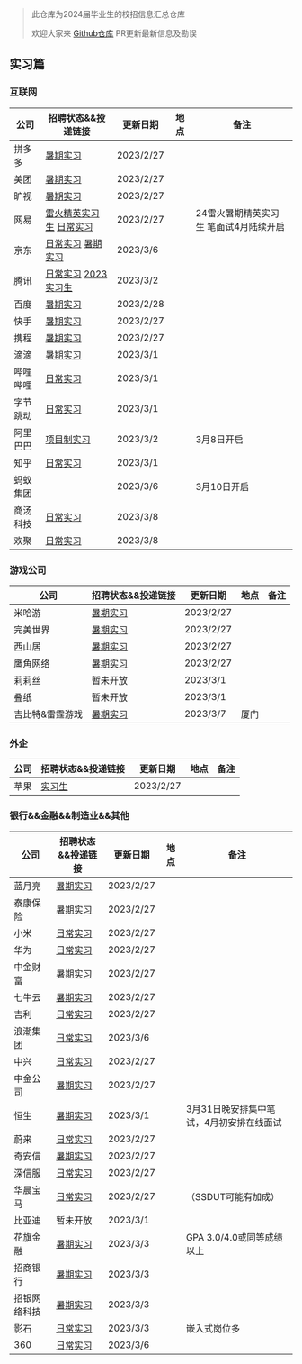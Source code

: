 > 此仓库为2024届毕业生的校招信息汇总仓库
>
> 欢迎大家来 [Github仓库](https://github.com/NAOSI-DLUT/Campus2024) PR更新最新信息及勘误

## 实习篇

### 互联网

| 公司     | 招聘状态&&投递链接                                           | 更新日期  | 地点 | 备注                                   |
| -------- | ------------------------------------------------------------ | --------- | ---- | -------------------------------------- |
| 拼多多   | [暑期实习](https://careers.pinduoduo.com/campus/intern)      | 2023/2/27 |      |                                        |
| 美团     | [暑期实习](https://zhaopin.meituan.com/web/campus)           | 2023/2/27 |      |                                        |
| 旷视     | [暑期实习](https://app.mokahr.com/campus-recruitment/megviihr/38642#/) | 2023/2/27 |      |                                        |
| 网易     | [雷火精英实习生](https://leihuo.163.com/campus/#/research?channel=EiCweVfK)  [日常实习](https://hr.163.com/job-list.html?workType=1) | 2023/2/27 |      | 24雷火暑期精英实习生 笔面试4月陆续开启 |
| 京东     | [日常实习](https://zhaopin.jd.com/web/job/trainee_job_info_list/5?time=1675865634536) [暑期实习](https://campus.jd.com/home#/jobs?selProjects=38) | 2023/3/6  |      |                                        |
| 腾讯     | [日常实习](https://join.qq.com/post.html?pid=2&amp;query=2_75%2C2_76%2C2_77%2C2_84%2C2_93%2C2_231%2Cp_2&time=1675865633560&query=p_2) [2023实习生](https://join.qq.com/post.html?query=2_75,2_76,2_77,2_84,2_93,2_231,p_2) | 2023/3/2  |      |                                        |
| 百度     | [暑期实习](https://talent.baidu.com/jobs/list?time=1675865632521) | 2023/2/28 |      |                                        |
| 快手     | [暑期实习](https://zhaopin.kuaishou.cn/recruit/e/?time=1675865631504#/official/trainee/?workLocationCode=domestic&name=%E6%9A%91%E6%9C%9F%E5%AE%9E%E4%B9%A0) | 2023/2/27 |      |                                        |
| 携程     | [暑期实习](https://campus.ctrip.com/campus-recruitment/trip/37757/#/page/%E6%A0%A1%E6%8B%9B%E9%A1%B9%E7%9B%AE) | 2023/2/27 |      |                                        |
| 滴滴     | [暑期实习](https://app.mokahr.com/apply/didiglobal/6222#/)   | 2023/3/1  |      |                                        |
| 哔哩哔哩 | [日常实习](https://jobs.bilibili.com/campus/positions?type=0) | 2023/3/1  |      |                                        |
| 字节跳动 | [日常实习](https://jobs.bytedance.com/campus/position?keywords=&category=&location=&type=3&job_hot_flag=) | 2023/3/1  |      |                                        |
| 阿里巴巴 | [项目制实习](https://talent.alibaba.com/campus/position-list?campusType=talentPlan&lang=zh) | 2023/3/2  |      | 3月8日开启                             |
| 知乎     | [日常实习](https://app.mokahr.com/campus_apply/zhihu/68321#/jobs?zhineng=108486) | 2023/3/1  |      |                                        |
| 蚂蚁集团 |                                                              | 2023/3/6  |      | 3月10日开启                            |
| 商汤科技 | [日常实习](https://www.sensetime.com/cn/join-us)             | 2023/3/8  |      |                                        |
| 欢聚     | [日常实习](https://app.mokahr.com/apply/hjsd/48#/jobs?_k=i3ov2o&zhineng=5982&page=1&commitment=%E5%AE%9E%E4%B9%A0) | 2023/3/8  |      |                                        |

### 游戏公司

| 公司     | 招聘状态&&投递链接                                           | 更新日期  | 地点 | 备注 |
| -------- | ------------------------------------------------------------ | --------- | ---- | ---- |
| 米哈游   | [暑期实习](https://campus.mihoyo.com/#/campus/position)      | 2023/2/27 |      |      |
| 完美世界 | [暑期实习](https://jobs.games.wanmei.com/school.html)        | 2023/2/27 |      |      |
| 西山居   | [暑期实习](https://app.mokahr.com/campus-recruitment/xishanju/37430#/) | 2023/2/27 |      |      |
| 鹰角网络 | [暑期实习](https://jobs.hypergryph.com/campus_apply/hypergryph/26326#/) | 2023/2/27 |      |      |
| 莉莉丝   | 暂未开放                                                     | 2023/3/1  |      |      |
| 叠纸     | 暂未开放                                                     | 2023/3/1  |      |      |
| 吉比特&雷霆游戏 | [暑期实习](https://hr.g-bits.com/web/index.html#/post-web/post-list/) | 2023/3/7  |  厦门    |      |

### 外企

| 公司 | 招聘状态&&投递链接                                           | 更新日期  | 地点 | 备注 |
| ---- | ------------------------------------------------------------ | --------- | ---- | ---- |
| 苹果 | [实习生](https://jobs.apple.com/zh-cn/search?location=china-CHNC&team=internships-STDNT-INTRN+corporate-STDNT-CORP&cid=social_all_china_wechat_china_students_opportunities&board_id=JB089) | 2023/2/27 |      |      |

### 银行&&金融&&制造业&&其他

| 公司         | 招聘状态&&投递链接                                           | 更新日期  | 地点 | 备注                                     |
| ------------ | ------------------------------------------------------------ | --------- | ---- | ---------------------------------------- |
| 蓝月亮       | [暑期实习](http://talent.bluemoon.com.cn/talent/recruit/#/bluemoon/campus/internStudent) | 2023/2/27 |      |                                          |
| 泰康保险     | [暑期实习](http://jobtaikang.zhiye.com/internlist?k=&c=-1&subcity=&subcitys=&p=1^-1,3^-1&day=-1&sort=1&PageIndex=1&class=1#this) | 2023/2/27 |      |                                          |
| 小米         | [日常实习](https://xiaomi.jobs.f.mioffice.cn/internship/?spread=6AA3R7B) | 2023/2/27 |      |                                          |
| 华为         | [日常实习](https://career.huawei.com/reccampportal/portal5/campus-recruitment.html?jobTypes=0#jobList) | 2023/2/27 |      |                                          |
| 中金财富     | [暑期实习](https://cicc.m.zhiye.com/#/jobs?jc=2&search=true&ky=&c1=1_4&c=&code=&RewardJob=0&jobads=&shareid=&token=) | 2023/2/27 |      |                                          |
| 七牛云       | [暑期实习](https://campus.qiniu.com/campus-recruitment/qiniuyun/73989#/) | 2023/2/27 |      |                                          |
| 吉利         | [日常实习](https://campus.geely.com/hcm-web/#/jobs/school?studentTypes=2) | 2023/2/27 |      |                                          |
| 浪潮集团     | [日常实习](https://inspur.hcmcloud.cn/recruit#/portal_job_list?job_class=intern) | 2023/3/6  |      |                                          |
| 中兴         | [日常实习](https://app.mokahr.com/campus-recruitment/zte/46903#/jobs?project=100010504&zhineng=72363&page=1) | 2023/2/27 |      |                                          |
| 中金公司     | [暑期实习](https://cicc.zhiye.com/summer?k=&c=-1&p=3^-1,1^8&day=-1&PageIndex=1&pc=&class=2#zw) | 2023/2/27 |      |                                          |
| 恒生         | [暑期实习](https://campus.hundsun.com/intern/jobs)           | 2023/3/1  |      | 3月31日晚安排集中笔试，4月初安排在线面试 |
| 蔚来         | [日常实习](https://nio.jobs.feishu.cn/intern/position/)      | 2023/2/27 |      |                                          |
| 奇安信       | [暑期实习](https://campus.qianxin.com/campus/intern)         | 2023/2/27 |      |                                          |
| 深信服       | [日常实习](https://hr.sangfor.com/campucompon/schoolRecruitment/trainee) | 2023/2/27 |      |                                          |
| 华晨宝马     | [日常实习](http://www.bmw-brilliance.cn/cn/zh/career/future-talent-program/index.html) | 2023/2/27 |      | （SSDUT可能有加成）                      |
| 比亚迪       | 暂未开放                                                     | 2023/3/1  |      |                                          |
| 花旗金融     | [暑期实习](http://2023.yingjiesheng.com/cstc/)               | 2023/3/3  |      | GPA 3.0/4.0或同等成绩以上                |
| 招商银行     | [暑期实习](https://social-recruit-front.paas.cmbchina.com/index.html#jobListSchool?id=DF94FD6D-26D3-4A19-9E69-577C4BA1DE82&fromType=school&qrgid=51108EB2-5BB6-446D-BAB2-D36CF8178086&back=1) | 2023/3/3  |      |                                          |
| 招银网络科技 | [暑期实习](https://cmbntjob-mobile.cmbchina.com/home)        | 2023/3/3  |      |                                          |
| 影石         | [日常实习](https://www.zhipin.com/gongsir/652af170b89181ee0HV72N20GA~~_100000.html?degree=203&experience=108&salary=401&ka=sel_exp_108) | 2023/3/3  |      | 嵌入式岗位多                             |
| 360          | [日常实习](https://360campus.zhiye.com/jobs)                 | 2023/3/6  |      |                                          |

